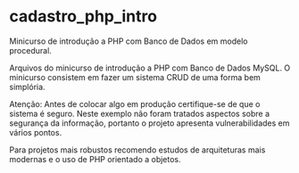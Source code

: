 # cadastro_php_intro
Minicurso de introdução a PHP com Banco de Dados em modelo procedural.

Arquivos do minicurso de introdução a PHP com Banco de Dados MySQL. O minicurso consistem em fazer um sistema CRUD de uma forma bem simplória.

Atenção: Antes de colocar algo em produção certifique-se de que o sistema é seguro. Neste exemplo não foram tratados aspectos sobre a segurança da informação, portanto o projeto apresenta vulnerabilidades em vários pontos.

Para projetos mais robustos recomendo estudos de arquiteturas mais modernas e o uso de PHP orientado a objetos.
